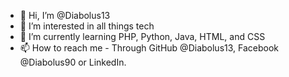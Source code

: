- 👋 Hi, I’m @Diabolus13
- 👀 I’m interested in all things tech
- 🌱 I’m currently learning PHP, Python, Java, HTML, and CSS
- 📫 How to reach me - Through GitHub @Diabolus13, Facebook @Diabolus90 or LinkedIn.

<!---
Diabolus13/Diabolus13 is a ✨ special ✨ repository because its `README.md` (this file) appears on your GitHub profile.
You can click the Preview link to take a look at your changes.
--->
